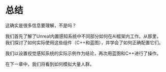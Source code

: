 # 总结

这确实是很多信息要理解，不是吗？

我们首先了解了Unreal内置感知系统中不同部分如何在AI框架内工作。从那里，我们探讨了如何实际使用这些组件（C++和蓝图），并学会了如何正确配置它们。

我们以设置视觉感知系统的实际示例作为结论，再次用蓝图和C++进行了操作。

在下一章中，我们将看到如何模拟大量人群。
